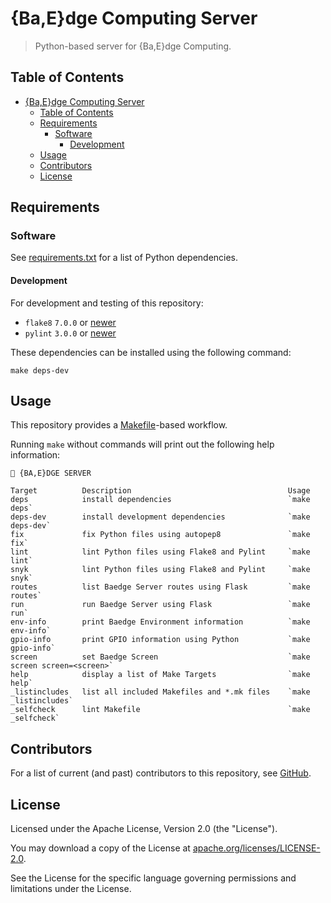 # {Ba,E}dge Computing Server

> Python-based server for {Ba,E}dge Computing.

## Table of Contents

<!-- TOC -->
* [{Ba,E}dge Computing Server](#baedge-computing-server)
  * [Table of Contents](#table-of-contents)
  * [Requirements](#requirements)
    * [Software](#software)
      * [Development](#development)
  * [Usage](#usage)
  * [Contributors](#contributors)
  * [License](#license)
<!-- TOC -->

## Requirements

### Software

See [requirements.txt](./requirements.txt) for a list of Python dependencies.

#### Development

For development and testing of this repository:

- `flake8` `7.0.0` or [newer](https://pypi.org/project/flake8/)
- `pylint` `3.0.0` or [newer](https://pypi.org/project/pylint/)

These dependencies can be installed using the following command:

```shell
make deps-dev
```

## Usage

This repository provides a [Makefile](./Makefile)-based workflow.

Running `make` without commands will print out the following help information:

```text
🎫 {BA,E}DGE SERVER

Target          Description                                   Usage
deps            install dependencies                          `make deps`
deps-dev        install development dependencies              `make deps-dev`
fix             fix Python files using autopep8               `make fix`
lint            lint Python files using Flake8 and Pylint     `make lint`
snyk            lint Python files using Flake8 and Pylint     `make snyk`
routes          list Baedge Server routes using Flask         `make routes`
run             run Baedge Server using Flask                 `make run`
env-info        print Baedge Environment information          `make env-info`
gpio-info       print GPIO information using Python           `make gpio-info`
screen          set Baedge Screen                             `make screen screen=<screen>`
help            display a list of Make Targets                `make help`
_listincludes   list all included Makefiles and *.mk files    `make _listincludes`
_selfcheck      lint Makefile                                 `make _selfcheck`
```

## Contributors

For a list of current (and past) contributors to this repository, see [GitHub](https://github.com/workloads/baedge-server/graphs/contributors).

## License

Licensed under the Apache License, Version 2.0 (the "License").

You may download a copy of the License at [apache.org/licenses/LICENSE-2.0](http://www.apache.org/licenses/LICENSE-2.0).

See the License for the specific language governing permissions and limitations under the License.
